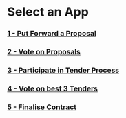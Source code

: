 # Select an App

### [1 - Put Forward a Proposal](index.html) 

### [2 - Vote on Proposals](voting-system/index.html)

### [3 - Participate in Tender Process](https://shawry6.github.io/TenderMarket/frontend/index.html#)

### [4 - Vote on best 3 Tenders](voting-system/index.html)

### [5 - Finalise Contract](index.html)
